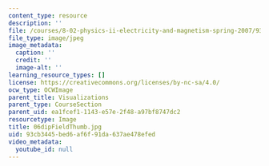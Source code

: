 ```yaml
---
content_type: resource
description: ''
file: /courses/8-02-physics-ii-electricity-and-magnetism-spring-2007/93cb3445bed6af6f91da637ae478efed_06dipFieldThumb.jpg
file_type: image/jpeg
image_metadata:
  caption: ''
  credit: ''
  image-alt: ''
learning_resource_types: []
license: https://creativecommons.org/licenses/by-nc-sa/4.0/
ocw_type: OCWImage
parent_title: Visualizations
parent_type: CourseSection
parent_uid: ea1fcef1-1143-e57e-2f48-a97bf8747dc2
resourcetype: Image
title: 06dipFieldThumb.jpg
uid: 93cb3445-bed6-af6f-91da-637ae478efed
video_metadata:
  youtube_id: null
---
```

